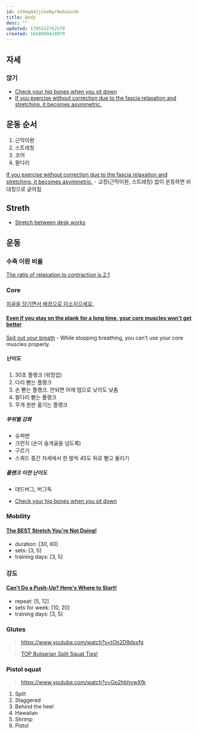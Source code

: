 ```yaml
---
id: zd4mq442jike0pr0wba1u3m
title: Body
desc: ""
updated: 1705152762570
created: 1668909428979
---
```


## 자세

### 앉기

- [Check your hip bones when you sit down](https://youtu.be/7cpqVLoZPks?t=178)
- [If you exercise without correction due to the fascia relaxation and stretching, it becomes asymmetric.](https://youtu.be/YWEeAqrECqI?t=885)

## 운동 순서

1. 근막이완
2. 스트레칭
3. 코어
4. 팔다리

[If you exercise without correction due to the fascia relaxation and stretching, it becomes asymmetric.](https://youtu.be/YWEeAqrECqI?t=885) - 교정(근막이완, 스트레칭) 없이 운동하면 비대칭으로 굳어짐

## Streth

- [Stretch between desk works](https://youtu.be/6Xw-OUcLp4s?t=185)

## 운동

### 수축 이완 비율

[The ratio of relaxation to contraction is 2:1](https://youtu.be/qYCueSueEmY?t=527)

### Core

[치골을 당기면서 배꼽으로 미소지으세요.](https://www.youtube.com/watch?v=YGtfqHtwgKg)

#### [Even if you stay on the plank for a long time, your core muscles won't get better](https://www.youtube.com/watch?v=n4eLwAgf_ps)

[Spit out your breath](https://youtu.be/n4eLwAgf_ps?t=397) - While stopping breathing, you can't use your core muscles properly.

##### 난이도

1. 30초 플랭크 (워밍업)
2. 다리 뻗는 플랭크
3. 손 뻗는 플랭크. 안되면 어깨 탭으로 낮이도 낮춤
4. 팔다리 뻗는 풀랭크
5. 무게 원판 옮기는 플랭크

##### 부위별 강화

- 슈퍼맨
- 크런치 (손이 슬개골을 넘도록)
- 구르기
- 스쿼드 중간 자세에서 한 발씩 45도 뒤로 뻗고 돌리기

##### 플랜크 이전 난이도

- 데드버그, 버그독

- [Check your hip bones when you sit down](https://youtu.be/7cpqVLoZPks?t=178)

### Mobility

#### [The BEST Stretch You're Not Doing!](https://www.youtube.com/shorts/zQWXe7vqk0A)

- duration: [30, 60]
- sets: [3, 5]
- training days: [3, 5]

### 강도

#### [Can't Do a Push-Up? Here's Where to Start!](https://www.youtube.com/shorts/EDVV0YMkQKQ)

- repeat: [5, 12]
- sets for week: [10, 20]
- training days: [3, 5]

### Glutes

> https://www.youtube.com/watch?v=tOn2D9dsxfg

> [TOP Bulgarian Split Squat Tips!](https://www.youtube.com/watch?v=5C7Ns59C17Q)

### Pistol squat

> https://www.youtube.com/watch?v=Gp2hbhvwXfk

1. Split
2. Staggered
3. Behind the heel
4. Hawaiian
5. Shrimp
6. Pistol
